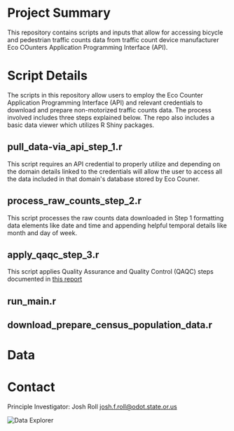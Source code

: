 # Project Summary  
This repository contains scripts and inputs that allow for accessing bicycle and pedestrian traffic counts data from traffic count device manufacturer Eco COunters Application Programming Interface (API).

# Script Details  
The scripts in this repository allow users to employ the Eco Counter Application Programming Interface (API) and relevant credentials to download and prepare non-motorized traffic counts data.  The process involved includes 
three steps explained below.  The repo also includes a basic data viewer which utilizes R Shiny packages.  

## pull_data-via_api_step_1.r  
This script requires an API credential to properly utilize and depending on the domain details linked to the credentials will allow the user to access all the data included in that domain's database stored by Eco Couner.
## process_raw_counts_step_2.r  
This script processes the raw counts data downloaded in Step 1 formatting data elements like date and time and appending helpful temporal details like month and day of week.  
## apply_qaqc_step_3.r
This script applies Quality Assurance and Quality Control (QAQC) steps documented in [this report](https://www.oregon.gov/odot/Programs/ResearchDocuments/SPR_813Final-Nonmotorized.pdf)

## run_main.r

## download_prepare_census_population_data.r

# Data  

# Contact
Principle Investigator: Josh Roll  josh.f.roll@odot.state.or.us  

![Data Explorer](www/Data_Explorer_Screenshot.png)



